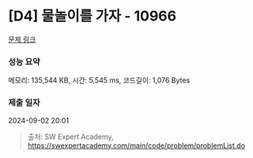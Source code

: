# [D4] 물놀이를 가자 - 10966 

[문제 링크](https://swexpertacademy.com/main/code/problem/problemDetail.do?contestProbId=AXWXMZta-PsDFAST) 

### 성능 요약

메모리: 135,544 KB, 시간: 5,545 ms, 코드길이: 1,076 Bytes

### 제출 일자

2024-09-02 20:01



> 출처: SW Expert Academy, https://swexpertacademy.com/main/code/problem/problemList.do